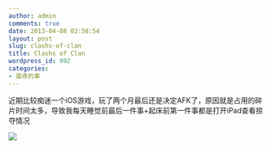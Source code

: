 ```yaml
---
author: admin
comments: true
date: 2013-04-08 02:58:54
layout: post
slug: clashs-of-clan
title: Clashs of Clan
wordpress_id: 992
categories:
- 蛋疼的事
---
```


近期比较痴迷一个iOS游戏，玩了两个月最后还是决定AFK了，原因就是占用的碎片时间太多，导致我每天睡觉前最后一件事+起床前第一件事都是打开iPad查看掠夺情况


![](http://img04.taobaocdn.com/tps/i4/T19OV6XvlhXXXkGU3X-1200-900.jpg)
